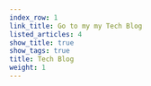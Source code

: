 ```yaml
---
index_row: 1
link_title: Go to my my Tech Blog
listed_articles: 4
show_title: true
show_tags: true
title: Tech Blog
weight: 1
---
```

